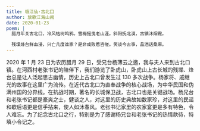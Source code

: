 ```yaml
---
title: 临江仙·古北口
author: 放歌江海山阙
date: 2020-01-23
poem: |
  腊月年关古北口，冷风枯树鸣鸦。雪梅摇曳老山涯。斜阳抚北漠，古镇沐烟霞。

  残堞烽台鲜血浸，兴亡几度谁家？是非成败惹咨嗟。笑谈今古亊，品酒话桑麻。
---
```


2020 年 1 月 23 日为农历腊月 29 日，受兄台杨薄云之邀，我与夫人来到古北口镇。在河西村老张书记的陪伴下，我们游览了卧虎山，卧虎山上古长城的残堞、烽台总是让人泛起思古幽情，历史上古北口曾发生过 130 多次战争。杨家将、戚继光的故事在这里广为流传。在近代古北口为直奉战争的核心战场，为中华民国和伪满州国的分界线。在抗战时期，著名的长城保卫战，古北口也是关键战场。杨兄台和老张书记都是豪爽之士，健谈之人，对这里的历史典故如数家珍，对这里的民谣和歇后语更是信手拈来，使人如沐春风。老张书记家里的农家宴更是多有特色，令人难忘。为了纪念古北口之行，特别是为了感谢杨兄台和老张书记的热情款待，特填小令记之。
